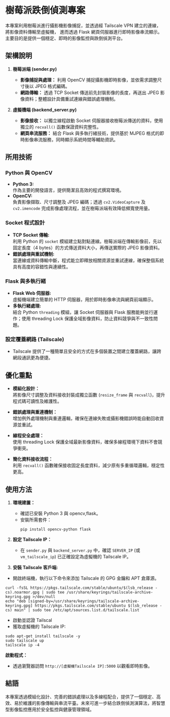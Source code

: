 # 樹莓派跌倒偵測專案

本專案利用樹莓派進行攝影機影像捕捉，並透過經 Tailscale VPN 建立的連線，將影像資料傳輸至虛擬機，
進而透過 Flask 網頁伺服器進行即時影像串流顯示。主要目的是提供一個穩定、即時的影像監控與跌倒偵測平台。

## 架構說明

1. **樹莓派端 (sender.py)**  
   - **影像捕捉與處理：** 利用 OpenCV 捕捉攝影機即時影像，並依需求調整尺寸後以 JPEG 格式編碼。  
   - **網路傳輸：** 透過 TCP Socket 傳送前先封裝影像的長度，再送出 JPEG 影像資料；整體設計具備重試連線與錯誤處理機制。

2. **虛擬機端 (backend_server.py)**  
   - **影像接收：** 以獨立線程啟動 Socket 伺服器接收樹莓派傳送的資料，使用獨立的 `recvall()` 函數保證資料完整性。  
   - **網頁串流服務：** 結合 Flask 與多執行緒技術，提供基於 MJPEG 格式的即時影像串流服務，同時顯示系統時間等輔助資訊。



## 所用技術

### Python 與 OpenCV
- **Python 3:**  
  作為主要的開發語言，提供簡潔且高效的程式撰寫環境。  
- **OpenCV:**  
  負責影像擷取、尺寸調整及 JPEG 編碼；透過 `cv2.VideoCapture` 及 `cv2.imencode` 完成影像處理流程，並在樹莓派端有效降低頻寬使用量。

### Socket 程式設計
- **TCP Socket 傳輸:**  
  利用 Python 的 `socket` 模組建立點對點連線。樹莓派端在傳輸影像前，先以固定長度（4 bytes）的方式傳送資料大小，再傳送實際的 JPEG 影像資料。  
- **錯誤處理與重試機制:**  
  當連線或資料傳輸中斷，程式能立即釋放相關資源並重試連線，確保整個系統具有高度的容錯性與連續性。

### Flask 與多執行緒
- **Flask Web 伺服器:**  
  虛擬機端建立簡單的 HTTP 伺服器，用於即時影像串流與網頁前端顯示。  
- **多執行緒處理:**  
  結合 Python `threading` 模組，讓 Socket 伺服器與 Flask 服務能夠並行運作；使用 threading Lock 保護全域影像資料，防止資料競爭與不一致性問題。

### 設定覆蓋網路 (Tailscale)
- Tailscale 提供了一種簡單且安全的方式在多個裝置之間建立覆蓋網路，讓跨網段通訊更為便捷。

## 優化重點

- **模組化設計：**  
  將影像尺寸調整及資料接收封裝成獨立函數 (`resize_frame` 與 `recvall`)，提升程式碼可讀性及維護性。

- **錯誤處理與重連機制：**  
  增加例外處理機制與重連邏輯，確保在連線失敗或攝影機錯誤時能自動回收資源並重試。

- **線程安全處理：**  
  使用 threading Lock 保護全域最新影像資料，確保多線程環境下資料不會競爭衝突。

- **簡化資料接收流程：**  
  利用 `recvall()` 函數確保接收固定長度資料，減少原有多重循環邏輯，穩定性更高。

## 使用方法

1. **環境建置：**  
   - 確認已安裝 Python 3 與 opencv,flask。  
   - 安裝所需套件：  
     ```
     pip install opencv-python flask
     ```

2. **設定 Tailscale IP：**  
   - 在 `sender.py` 與 `backend_server.py` 中，確認 `SERVER_IP` (或 `vm_tailscale_ip`) 已正確設定為虛擬機的 Tailscale IP。
     
3. **安裝 Tailscale 客戶端:**
  - 開啟終端機，執行以下命令來添加 Tailscale 的 GPG 金鑰和 APT 倉庫源。

 ```
curl -fsSL https://pkgs.tailscale.com/stable/ubuntu/$(lsb_release -cs).noarmor.gpg | sudo tee /usr/share/keyrings/tailscale-archive-keyring.gpg >/dev/null
echo "deb [signed-by=/usr/share/keyrings/tailscale-archive-keyring.gpg] https://pkgs.tailscale.com/stable/ubuntu $(lsb_release -cs) main" | sudo tee /etc/apt/sources.list.d/tailscale.list
 ```
  - 啟動並認證 Tailscal
  - 獲取虛擬機的 Tailscale IP:

 ```
sudo apt-get install tailscale -y
sudo tailscale up
tailscale ip -4
  ```
 
**啟動程式：**  

   - 透過瀏覽器訪問 `http://[虛擬機Tailscale IP]:5000` 以觀看即時影像。

## 結語

本專案透過模組化設計、完善的錯誤處理以及多線程配合，提供了一個穩定、高效、易於維護的影像傳輸與串流平臺。未來可進一步結合跌倒偵測演算法，將智慧型影像監控應用於安全監控與健康管理領域。

